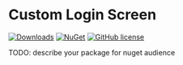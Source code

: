 # Custom Login Screen 

[![Downloads](https://img.shields.io/nuget/dt/Umbraco.Community.CustomLoginScreen?color=cc9900)](https://www.nuget.org/packages/Umbraco.Community.CustomLoginScreen/)
[![NuGet](https://img.shields.io/nuget/vpre/Umbraco.Community.CustomLoginScreen?color=0273B3)](https://www.nuget.org/packages/Umbraco.Community.CustomLoginScreen)
[![GitHub license](https://img.shields.io/github/license/stevetemple/CustomLoginScreen?color=8AB803)](https://github.com/stevetemple/CustomLoginScreen/blob/main/LICENSE)

TODO: describe your package for nuget audience